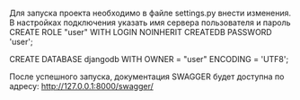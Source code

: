 Для запуска проекта необходимо в файле settings.py внести изменения. 
В настройках подключения указать имя сервера пользователя и пароль
CREATE ROLE "user" WITH LOGIN NOINHERIT CREATEDB PASSWORD 'user';

CREATE DATABASE djangodb WITH OWNER = "user" ENCODING = 'UTF8';

После успешного запуска, документация SWAGGER будет доступна по адресу:
http://127.0.0.1:8000/swagger/